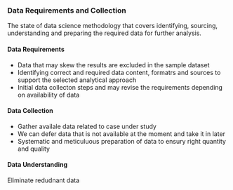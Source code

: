 ### Data Requirements and Collection
The state of data science methodology that covers identifying, sourcing, understanding and preparing the required data for further analysis.
#### Data Requirements
  - Data that may skew the results are excluded in the sample dataset
  - Identifying correct and required data content, formatrs and sources to support the selected analytical approach
  - Initial data collecton steps and may revise the requirements depending on availability of data

#### Data Collection
  - Gather availale data related to case under study
  - We can defer data that is not available at the moment and take it in later
  - Systematic and meticuluous preparation of data to ensury right quantity and quality
  
#### Data Understanding
  Eliminate redudnant data
  
  
  
